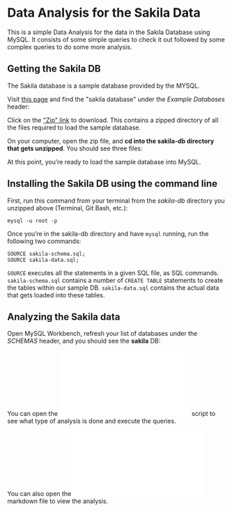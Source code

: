 # Data Analysis for the Sakila Data

This is a simple Data Analysis for the data in the Sakila Database using MySQL. It consists of some simple queries to check it out followed by some complex queries to do some more analysis.

## Getting the Sakila DB

The Sakila database is a sample database provided by the MYSQL.

Visit [this page](https://dev.mysql.com/doc/index-other.html) and find the "sakila database" under the *Example Databases* header:

Click on the ["Zip" link](http://downloads.mysql.com/docs/sakila-db.zip) to download. This contains a zipped directory of all the files required to load the sample database.

On your computer, open the zip file, and **cd into the sakila-db directory that gets unzipped**. You should see three files:

At this point, you’re ready to load the sample database into MySQL.


## Installing the Sakila DB using the command line

First, run this command from your terminal from the *sakila-db* directory you unzipped above (Terminal, Git Bash, etc.):


    mysql -u root -p


Once you’re in the sakila-db directory and have `mysql` running, run the following two commands:

    SOURCE sakila-schema.sql;
    SOURCE sakila-data.sql;

`SOURCE` executes all the statements in a given SQL file, as SQL commands. `sakila-schema.sql` contains a number of `CREATE TABLE` statements to create the tables within our sample DB. `sakila-data.sql` contains the actual data that gets loaded into these tables.

## Analyzing the Sakila data

Open MySQL Workbench, refresh your list of databases under the *SCHEMAS* header, and you should see the **sakila** DB:

You can open the ![sakila_queries.sql](sakila_queries.sql) script to see what type of analysis is done and execute the queries.

You can also open the ![sakila_queries.md](sakila_queries.md) markdown file to view the analysis.


